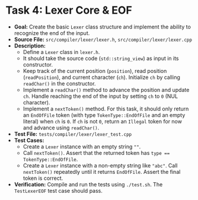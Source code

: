 # Task 4: Lexer Core & EOF

*   **Goal:** Create the basic `Lexer` class structure and implement the ability to recognize the end of the input.
*   **Source File:** `src/compiler/lexer/lexer.h`, `src/compiler/lexer/lexer.cpp`
*   **Description:**
    *   Define a `Lexer` class in `lexer.h`.
    *   It should take the source code (`std::string_view`) as input in its constructor.
    *   Keep track of the current position (`position`), read position (`readPosition`), and current character (`ch`). Initialize `ch` by calling `readChar()` in the constructor.
    *   Implement a `readChar()` method to advance the position and update `ch`. Handle reaching the end of the input by setting `ch` to `0` (NUL character).
    *   Implement a `nextToken()` method. For this task, it should only return an `EndOfFile` token (with type `TokenType::EndOfFile` and an empty literal) when `ch` is `0`. If `ch` is not `0`, return an `Illegal` token for now and advance using `readChar()`.
*   **Test File:** `tests/compiler/lexer/lexer_test.cpp`
*   **Test Cases:**
    *   Create a `Lexer` instance with an empty string `""`.
    *   Call `nextToken()`. Assert that the returned token has `type == TokenType::EndOfFile`.
    *   Create a `Lexer` instance with a non-empty string like `"abc"`. Call `nextToken()` repeatedly until it returns `EndOfFile`. Assert the final token is correct.
*   **Verification:** Compile and run the tests using `./test.sh`. The `TestLexerEOF` test case should pass.

